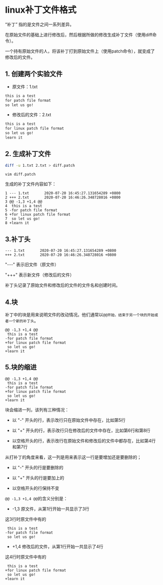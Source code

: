 # linux补丁文件格式

“补丁” 指的是文件之间一系列差异。

在原始文件的基础上进行修改后，然后根据所做的修改生成补丁文件（使用diff命令）。

一个持有原始文件的人，将该补丁打到原始文件上（使用patch命令），就变成了修改后的文件。


## 1. 创建两个实验文件

* 原文件：1.txt

```txt
this is a test
for patch file format
so let us go!
```

* 修改后的文件：2.txt
```txt
this is a test
for linux patch file format
so let us go!
learn it
```

## 2. 生成补丁文件

```bash
diff -u 1.txt 2.txt > diff.patch

vim diff.patch
```

生成的补丁文件内容如下：

```vim
1 --- 1.txt       2020-07-20 16:45:27.131654289 +0800
2 +++ 2.txt       2020-07-20 16:46:26.348728016 +0800
3 @@ -1,3 +1,4 @@
4  this is a test
5 -for patch file format
6 +for linux patch file format
7  so let us go!
8 +learn it
```


## 3.补丁头

```
--- 1.txt       2020-07-20 16:45:27.131654289 +0800
+++ 2.txt       2020-07-20 16:46:26.348728016 +0800
```
"---" 表示旧文件（原文件）

"+++" 表示新文件（修改后的文件）

补丁头记录了原始文件和修改后的文件的文件名和创建时间。

## 4.块

补丁中的块是用来说明文件的改动情况。他们通常以```@@开始，结束于另一个块的开始或者一个新的补丁头```。

```vim
@@ -1,3 +1,4 @@
 this is a test
-for patch file format
+for linux patch file format
 so let us go!
+learn it
```

## 5.块的缩进

```vim
@@ -1,3 +1,4 @@
 this is a test
-for patch file format
+for linux patch file format
 so let us go!
+learn it
```

块会缩进一列，该列有三种情况：

* 以 "-" 开头的行，表示改行只在原始文件中存在，比如第5行

* 以 "+" 开头的行，表示改行只在修改后的文件中存在，比如第6行和第8行

* 以空格开头的行，表示改行在原始文件和修改后的文件中都存在，比如第4行和第7行


从打补丁的角度来看，这一列是用来表示这一行是要增加还是要删除的；

* 以 "-" 开头的行是要删除的

* 以 "+" 开头的行是要加上的

* 以空格开头的行保持不变


```@@ -1,3 +1,4 @@```的含义分别是：

* -1,3 原文件，从第1行开始一共显示了3行

这3行时原文件中有的

```vim
 this is a test
-for patch file format
 so let us go!
```

* +1,4 修改后的文件，从第1行开始一共显示了4行

这4行时原文件中有的

```vim
 this is a test
+for linux patch file format
 so let us go!
+learn it
```